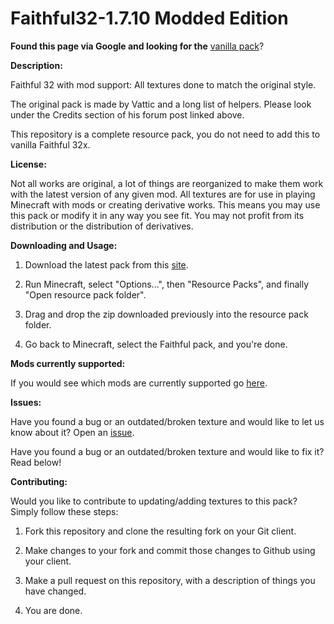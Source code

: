 Faithful32-1.7.10 Modded Edition
=================

**Found this page via Google and looking for the** [vanilla pack](http://www.minecraftforum.net/forums/mapping-and-modding/resource-packs/1223254)?

**Description:**

Faithful 32 with mod support: All textures done to match the original style.

The original pack is made by Vattic and a long list of helpers. Please look under the Credits section of his forum post linked above.

This repository is a complete resource pack, you do not need to add this to vanilla Faithful 32x.

**License:**

Not all works are original, a lot of things are reorganized to make them work with the latest version of any given mod.
All textures are for use in playing Minecraft with mods or creating derivative works.
This means you may use this pack or modify it in any way you see fit. You may not profit from its distribution or the distribution of derivatives.

**Downloading and Usage:**

1) Download the latest pack from this [site](http://f32.me/).

2) Run Minecraft, select "Options...", then "Resource Packs", and finally "Open resource pack folder".

3) Drag and drop the zip downloaded previously into the resource pack folder.

4) Go back to Minecraft, select the Faithful pack, and you're done.

**Mods currently supported:**

If you would see which mods are currently supported go [here](https://github.com/F32Organization/Faithful32-1.7.10/tree/master/MODSUPPORTED.md).

**Issues:**

Have you found a bug or an outdated/broken texture and would like to let us know about it? Open an [issue](https://github.com/F32Organization/Faithful32-1.7.10/issues).

Have you found a bug or an outdated/broken texture and would like to fix it? Read below!

**Contributing:**

Would you like to contribute to updating/adding textures to this pack? Simply follow these steps:

1) Fork this repository and clone the resulting fork on your Git client.

2) Make changes to your fork and commit those changes to Github using your client.

3) Make a pull request on this repository, with a description of things you have changed.

4) You are done.
